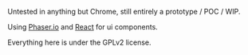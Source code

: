 Untested in anything but Chrome, still entirely a prototype / POC / WIP.

Using [Phaser.io](http://phaser.io) and [React](http://facebook.github.io/react/) for ui components.

Everything here is under the GPLv2 license.
